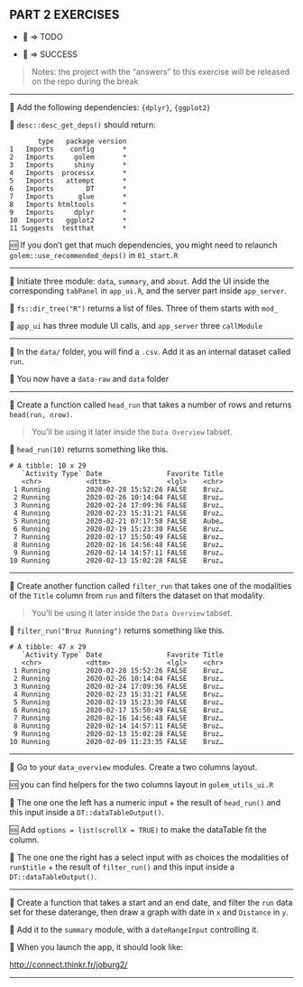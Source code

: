 
## PART 2 EXERCISES

  - 📝 =\> TODO

  - 🎉 =\> SUCCESS

> Notes: the project with the “answers” to this exercise will be
> released on the repo during the break

-----

📝 Add the following dependencies: `{dplyr}`, `{ggplot2}`

🎉 `desc::desc_get_deps()` should return:

``` 
       type   package version
1   Imports    config       *
2   Imports     golem       *
3   Imports     shiny       *
4   Imports  processx       *
5   Imports   attempt       *
6   Imports        DT       *
7   Imports      glue       *
8   Imports htmltools       *
9   Imports     dplyr       *
10  Imports   ggplot2       *
11 Suggests  testthat       *
```

🆘 If you don’t get that much dependencies, you might need to relaunch
`golem::use_recommended_deps()` in `01_start.R`

-----

📝 Initiate three module: `data`, `summary`, and `about`. Add the UI
inside the corresponding `tabPanel` in `app_ui.R`, and the server part
inside `app_server`.

🎉 `fs::dir_tree("R")` returns a list of files. Three of them starts with
`mod_`

🎉 `app_ui` has three module UI calls, and `app_server` three
`callModule`

-----

📝 In the `data/` folder, you will find a `.csv`. Add it as an internal
dataset called `run`.

🎉 You now have a `data-raw` and `data` folder

-----

📝 Create a function called `head_run` that takes a number of rows and
returns `head(run, nrow)`.

> You’ll be using it later inside the `Data Overview` tabset.

🎉 `head_run(10)` returns something like this.

    # A tibble: 10 x 29
       `Activity Type` Date                Favorite Title
       <chr>           <dttm>              <lgl>    <chr>
     1 Running         2020-02-28 15:52:26 FALSE    Bruz…
     2 Running         2020-02-26 10:14:04 FALSE    Bruz…
     3 Running         2020-02-24 17:09:36 FALSE    Bruz…
     4 Running         2020-02-23 15:31:21 FALSE    Bruz…
     5 Running         2020-02-21 07:17:58 FALSE    Aube…
     6 Running         2020-02-19 15:23:30 FALSE    Bruz…
     7 Running         2020-02-17 15:50:49 FALSE    Bruz…
     8 Running         2020-02-16 14:56:48 FALSE    Bruz…
     9 Running         2020-02-14 14:57:11 FALSE    Bruz…
    10 Running         2020-02-13 15:02:28 FALSE    Bruz…

-----

📝 Create another function called `filter_run` that takes one of the
modalities of the `Title` column from `run` and filters the dataset on
that modality.

> You’ll be using it later inside the `Data Overview` tabset.

🎉 `filter_run("Bruz Running")` returns something like this.

    # A tibble: 47 x 29
       `Activity Type` Date                Favorite Title
       <chr>           <dttm>              <lgl>    <chr>
     1 Running         2020-02-28 15:52:26 FALSE    Bruz…
     2 Running         2020-02-26 10:14:04 FALSE    Bruz…
     3 Running         2020-02-24 17:09:36 FALSE    Bruz…
     4 Running         2020-02-23 15:31:21 FALSE    Bruz…
     5 Running         2020-02-19 15:23:30 FALSE    Bruz…
     6 Running         2020-02-17 15:50:49 FALSE    Bruz…
     7 Running         2020-02-16 14:56:48 FALSE    Bruz…
     8 Running         2020-02-14 14:57:11 FALSE    Bruz…
     9 Running         2020-02-13 15:02:28 FALSE    Bruz…
    10 Running         2020-02-09 11:23:35 FALSE    Bruz…

-----

📝 Go to your `data_overview` modules. Create a two columns layout.

🆘 you can find helpers for the two columns layout in `golem_utils_ui.R`

📝 The one one the left has a numeric input + the result of `head_run()`
and this input inside a `DT::dataTableOutput()`.

🆘 Add `options = list(scrollX = TRUE)` to make the dataTable fit the
column.

📝 The one one the right has a select input with as choices the
modalities of `run$title` + the result of `filter_run()` and this input
inside a `DT::dataTableOutput()`.

-----

📝 Create a function that takes a start and an end date, and filter the
`run` data set for these daterange, then draw a graph with date in `x`
and `Distance` in `y`.

📝 Add it to the `summary` module, with a `dateRangeInput` controlling
it.

🎉 When you launch the app, it should look like:

<http://connect.thinkr.fr/joburg2/>

-----
